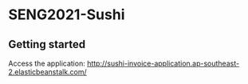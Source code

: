# SENG2021-Sushi

## Getting started

Access the application: http://sushi-invoice-application.ap-southeast-2.elasticbeanstalk.com/

